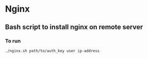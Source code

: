 # Nginx  
## Bash script to install nginx on remote server  
### To run  
```
./nginx.sh path/to/auth_key user ip-address  
```  

